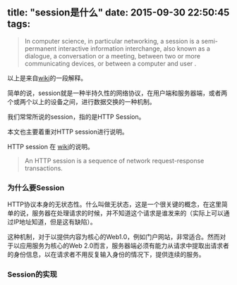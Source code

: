 title: "session是什么"
date: 2015-09-30 22:50:45
tags:
---

> In computer science, in particular networking, a session is a semi-permanent interactive information interchange, also known as a dialogue, a conversation or a meeting, between two or more communicating devices, or between a computer and user .

以上是来自[wiki][session-wiki]的一段解释。

简单的说，session就是一种半持久性的网络协议，在用户端和服务器端，或者两个或两个以上的设备之间，进行数据交换的一种机制。

我们常常所说的session，指的是HTTP Session。

本文也主要着重对HTTP session进行说明。

HTTP session 在 [wiki][http-session]的说明。

> An HTTP session is a sequence of network request-response transactions.

### 为什么要Session

HTTP协议本身的无状态性。什么叫做无状态，这是一个很关键的概念，在这里简单的说，服务器在处理请求的时候，并不知道这个请求是谁发来的（实际上可以通过IP地址知道，但是这有缺陷）。

这种机制，对于以提供内容为核心的Web1.0，例如门户网站，非常适合。然而对于以应用服务为核心的Web 2.0而言，服务器端必须有能力从请求中提取出请求者的身份信息，以在请求者不用反复输入身份的情况下，提供连续的服务。

### Session的实现























[session-wiki]: https://en.wikipedia.org/wiki/Session_(computer_science)
[http-session]: https://en.wikipedia.org/wiki/Hypertext_Transfer_Protocol#HTTP_session

